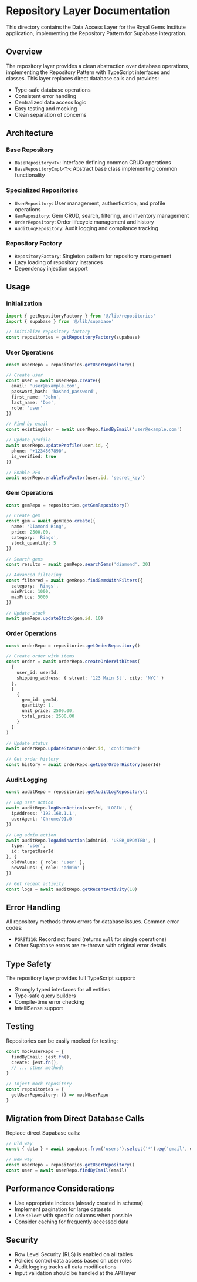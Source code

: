 # Repository Layer Documentation

This directory contains the Data Access Layer for the Royal Gems Institute application, implementing the Repository Pattern for Supabase integration.

## Overview

The repository layer provides a clean abstraction over database operations, implementing the Repository Pattern with TypeScript interfaces and classes. This layer replaces direct database calls and provides:

- Type-safe database operations
- Consistent error handling
- Centralized data access logic
- Easy testing and mocking
- Clean separation of concerns

## Architecture

### Base Repository

- `BaseRepository<T>`: Interface defining common CRUD operations
- `BaseRepositoryImpl<T>`: Abstract base class implementing common functionality

### Specialized Repositories

- `UserRepository`: User management, authentication, and profile operations
- `GemRepository`: Gem CRUD, search, filtering, and inventory management
- `OrderRepository`: Order lifecycle management and history
- `AuditLogRepository`: Audit logging and compliance tracking

### Repository Factory

- `RepositoryFactory`: Singleton pattern for repository management
- Lazy loading of repository instances
- Dependency injection support

## Usage

### Initialization

```typescript
import { getRepositoryFactory } from '@/lib/repositories'
import { supabase } from '@/lib/supabase'

// Initialize repository factory
const repositories = getRepositoryFactory(supabase)
```

### User Operations

```typescript
const userRepo = repositories.getUserRepository()

// Create user
const user = await userRepo.create({
  email: 'user@example.com',
  password_hash: 'hashed_password',
  first_name: 'John',
  last_name: 'Doe',
  role: 'user'
})

// Find by email
const existingUser = await userRepo.findByEmail('user@example.com')

// Update profile
await userRepo.updateProfile(user.id, {
  phone: '+1234567890',
  is_verified: true
})

// Enable 2FA
await userRepo.enableTwoFactor(user.id, 'secret_key')
```

### Gem Operations

```typescript
const gemRepo = repositories.getGemRepository()

// Create gem
const gem = await gemRepo.create({
  name: 'Diamond Ring',
  price: 2500.00,
  category: 'Rings',
  stock_quantity: 5
})

// Search gems
const results = await gemRepo.searchGems('diamond', 20)

// Advanced filtering
const filtered = await gemRepo.findGemsWithFilters({
  category: 'Rings',
  minPrice: 1000,
  maxPrice: 5000
})

// Update stock
await gemRepo.updateStock(gem.id, 10)
```

### Order Operations

```typescript
const orderRepo = repositories.getOrderRepository()

// Create order with items
const order = await orderRepo.createOrderWithItems(
  {
    user_id: userId,
    shipping_address: { street: '123 Main St', city: 'NYC' }
  },
  [
    {
      gem_id: gemId,
      quantity: 1,
      unit_price: 2500.00,
      total_price: 2500.00
    }
  ]
)

// Update status
await orderRepo.updateStatus(order.id, 'confirmed')

// Get order history
const history = await orderRepo.getUserOrderHistory(userId)
```

### Audit Logging

```typescript
const auditRepo = repositories.getAuditLogRepository()

// Log user action
await auditRepo.logUserAction(userId, 'LOGIN', {
  ipAddress: '192.168.1.1',
  userAgent: 'Chrome/91.0'
})

// Log admin action
await auditRepo.logAdminAction(adminId, 'USER_UPDATED', {
  type: 'user',
  id: targetUserId
}, {
  oldValues: { role: 'user' },
  newValues: { role: 'admin' }
})

// Get recent activity
const logs = await auditRepo.getRecentActivity(10)
```

## Error Handling

All repository methods throw errors for database issues. Common error codes:

- `PGRST116`: Record not found (returns `null` for single operations)
- Other Supabase errors are re-thrown with original error details

## Type Safety

The repository layer provides full TypeScript support:

- Strongly typed interfaces for all entities
- Type-safe query builders
- Compile-time error checking
- IntelliSense support

## Testing

Repositories can be easily mocked for testing:

```typescript
const mockUserRepo = {
  findByEmail: jest.fn(),
  create: jest.fn(),
  // ... other methods
}

// Inject mock repository
const repositories = {
  getUserRepository: () => mockUserRepo
}
```

## Migration from Direct Database Calls

Replace direct Supabase calls:

```typescript
// Old way
const { data } = await supabase.from('users').select('*').eq('email', email)

// New way
const userRepo = repositories.getUserRepository()
const user = await userRepo.findByEmail(email)
```

## Performance Considerations

- Use appropriate indexes (already created in schema)
- Implement pagination for large datasets
- Use `select` with specific columns when possible
- Consider caching for frequently accessed data

## Security

- Row Level Security (RLS) is enabled on all tables
- Policies control data access based on user roles
- Audit logging tracks all data modifications
- Input validation should be handled at the API layer